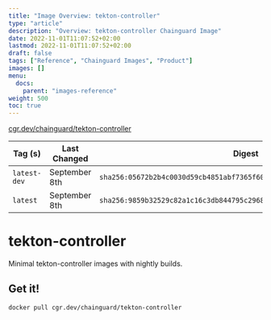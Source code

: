 ```yaml
---
title: "Image Overview: tekton-controller"
type: "article"
description: "Overview: tekton-controller Chainguard Image"
date: 2022-11-01T11:07:52+02:00
lastmod: 2022-11-01T11:07:52+02:00
draft: false
tags: ["Reference", "Chainguard Images", "Product"]
images: []
menu:
  docs:
    parent: "images-reference"
weight: 500
toc: true
---
```


[cgr.dev/chainguard/tekton-controller](https://github.com/chainguard-images/images/tree/main/images/tekton-controller)

| Tag (s)       | Last Changed  | Digest                                                                    |
|---------------|---------------|---------------------------------------------------------------------------|
|  `latest-dev` | September 8th | `sha256:05672b2b4c0030d59cb4851abf7365f60a61d0f872962e068906076e8ac3c90e` |
|  `latest`     | September 8th | `sha256:9859b32529c82a1c16c3db844795c29681764d08a722adb33f5394d3bbf3967d` |

# tekton-controller

Minimal tekton-controller images with nightly builds.

## Get it!

```shell
docker pull cgr.dev/chainguard/tekton-controller
```

